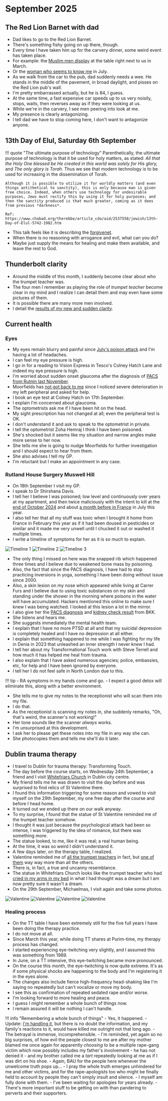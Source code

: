 # September 2025

## The Red Lion Barnet with dad

- Dad likes to go to the Red Lion Barnet.
- There's something fishy going on up there, though.
- Every time I have taken him up for the carvery dinner, some weird event has taken place.
- For example: the [Muslim men display](march.md#a-man-who-reminds-me-of-domingo) at the table right next to us in March.
- Or the [woman who seems to know me](july.md#the-woman-at-the-red-lion) in July.
- As we walk from the car to the pub, dad suddenly needs a wee. He stands in the middle of the pavement, in broad daylight, and pisses on the Red Lion pub's wall.
- I'm pretty embarrassed actually, but he is 84, I guess.
- At the same time, a fast expensive car speeds up to us very noisily, stops, waits, then reverses away as if they were looking at us.
- While we're in the carvery, I see men peering into look at me.
- My presence is clearly antagonizing.
- I tell dad we have to stop coming here, I don't want to antagonize anyone.

## 13th Day of Elul, Saturday 6th September

!!! quote "The ultimate purpose of technology"
    Parenthetically, the ultimate purpose of technology is that it be used for holy matters, as stated: *All that the Holy One blessed be He created in this world was solely for His glory,* and *The only glory is Torah.* Thus we see that modern technology is to be used for increasing in the dissemination of Torah.

    Although it is possible to utilize it for worldly matters (and even things antithetical to sanctity), this is only because man is given free choice. Indeed, when others use technology for undesirable purposes, Jews must rectify this by using it for holy purposes; and then the sanctity produced is that much greater, coming as it does from previous *darkness*.

    Ref: https://www.chabad.org/therebbe/article_cdo/aid/2537558/jewish/13th-Day-of-Elul-5742-1982.htm
    
- This talk feels like it is describing the [forgivenet](https://1frgvn.com/).
- When there is no reasoning with arrogance and evil, what can you do?
- Maybe just supply the means for healing and make them available, and leave the rest to God.

## Thunderbolt clarity

- Around the middle of this month, I suddenly become clear about who the trumpet teacher was.
- The four men I remember as playing the role of *trumpet teacher* become clear in my mind and I realize I can detail them and may even have some pictures of them.
- It is possible there are many more men involved.
- I detail the [results of my new and sudden clarity](../../crimes/protagonists/vidal-sastre.md#four-distinct-men).

## Current health

### Eyes

- My eyes remain blurry and painful since [July's poison attack](july.md#eyes-and-kidneys-again-and-heart-now-too) and I'm having a lot of headaches.
- I can feel my eye pressure is high.
- I go in for a reading to Vision Express in Tesco's Colney Hatch Lane and indeed my eye pressure is high.
- I'm worried about sudden onset glaucoma after the diagnosis of [PACS from Rutnin last November](../2024/november.md#pre-glaucoma-eye-condition).
- Moorfields has [not got back to me](july.md#moorfields) since I noticed severe deterioration in my left peripheral and asked for help.
- I book an eye test at Colney Hatch on 17th September.
- I explain I'm concerned about glaucoma.
- The optometrists ask me if I have been hit on the head.
- My sight prescription has not changed at all; even the peripheral test is OK.
- I don't understand it and ask to speak to the optometrist in private.
- I tell the optometrist Zoha Hemraj I think I have been poisoned.
- She's shocked but it seems like my situation and narrow angles make more sense to her now.
- She tells me she is going to nudge Moorfields for further investigation and I should expect to hear from them.
- She also advises I tell my GP.
- I'm reluctant but I make an appointment in any case.

### Rutland House Surgery Muswell Hill

- On 18th September I visit my GP.
- I speak to Dr Shirshana Davis.
- I tell her I believe I was poisoned; low level and continuously over years at my apartment, and then twice maliciously with the intent to kill at the [end of October 2024](../2024/october.md#serious-poisoning-with-intent-to-harm-or-kill) and about [a month before in France](july.md#eyes-and-kidneys-again-and-heart-now-too) in July this year.
- I also tell her that all my stuff was toxic when I brought it home from France in February this year as if it had been doused in pesticides or similar and it made me very unwell until I chucked it out or washed it multiple times.
- I write a timeline of symptoms for her as it is so much to explain.

![Timeline 1](../../content/images/health-diagnosis-timeline/timeline-1.jpeg)
![Timeline 2](../../content/images/health-diagnosis-timeline/timeline-2.jpeg)
![Timeline 3](../../content/images/health-diagnosis-timeline/timeline-3.jpeg)

- The only thing I missed on here was the snapped rib which happened three times and I believe due to weakened bone mass by poisoning.
- Also, the fact that since the PACS diagnosis, I have had to stop practicing inversions in yoga, something I have been doing without issue since 2000.
- Also, a skin lesion on my nose which appeared while living at Carrer Furs and I believe due to using toxic substances on my skin and standing under the shower in the morning where poisons in the water will have accumulated. Hackers mentioned this online to make sure I knew I was being watched. I looked at this lesion a lot in the mirror.
- I also give her the [PACS diagnosis](../../content/images/health-diagnosis-timeline/PACS-diagnosis.jpeg) and [kidney check result](../../content/images/health-diagnosis-timeline/kidney-check-BKK.jpeg) from BKK.
- She listens and hears me.
- She suggests immediately the mental health team.
- I explain that I have no more PTSD at all and that my suicidal depression is completely healed and I have no depression at all either.
- I explain that something happened to me while I was fighting for my life in Denia in 2023 that unleashed an inner strength I never knew I had.
- I tell her about my Transformational Touch work with Steve Terrell and how much it has helped me heal from trauma.
- I also explain that I have asked numerous agencies; police, embassies, etc, for help and I have been ignored by everyone.
- I tell her I do not feel safe in North London due to this.

!!! tip
    - RA symptoms in my hands come and go.
    - I expect a good detox will eliminate this, along with a better environment.

- She tells me to give my notes to the receptionist who will scan them into my file.
- I do that.
- As the receptionist is scanning my notes in, she suddenly remarks, "Oh, that's weird, the scanner's not working!"
- Her tone sounds like the scanner *always* works.
- I'm unsurprised at this development.
- I ask her to please get these notes into my file in any way she can.
- She photocopies them and tells me she'll do it later.
    
## Dublin trauma therapy

- I travel to Dublin for trauma therapy: Transforming Touch.
- The day before the course starts, on Wednesday 24th September, a friend and I visit [Whitefriars Church](https://whitefriarstreetchurch.com/) in Dublin city centre.
- My friend tells me he was drawn to visit the day before and was surprised to find relics of St Valentine there.
- I found this information triggering for some reason and vowed to visit myself on the 29th September, my one free day after the course and before I head home.
- It turned out we ended up there on our walk anyway.
- To my surprise, I found that the statue of St Valentine reminded me of the trumpet teacher somehow.
- I thought it was just because the psychological attack had been so intense, I was triggered by the idea of romance, but there was something more.
- The statue looked, to me, like it was real; a real human being.
- At the time, it was so weird I didn't understand it.
- A few days later, on the therapy table, I realized.
- Valentine reminded me of [all the trumpet teachers](../../crimes/protagonists/vidal-sastre.md#four-distinct-men) in fact, but [one of them](../../crimes/protagonists/vidal-sastre.md#the-older-slimmer-greyer-man) way way more than all the others.
- There is, in fact, a true and uncanny resemblance.
- The statue in Whitefriars Church looks like the trumpet teacher who had [cried in my arms in my bed](../2023/march.md#valentine) in what I had thought was a dream but I am now pretty sure it wasn't a dream.
- On the 29th September, Michaelmas, I visit again and take some photos.

![Valentine](../../content/images/valentine/valentine-1.jpeg)
![Valentine](../../content/images/valentine/valentine-3.jpeg)
![Valentine](../../content/images/valentine/valentine-relics.jpeg)
![Valentine](../../content/images/valentine/valentine-crying.jpeg)

### Healing process

- On the TT table I have been extremely still for the five full years I have been doing the therapy practice. 
- I do not move at all.
- Since March this year, while doing TT shares at Purim-time, my therapy process has changed.
- I started experiencing eye-twitching very slightly, and I assumed this was something from 1989.
- In June, on a TT intensive, this eye-twitching became more pronounced.
- On the course this month, the eye-twitching is now quite extreme. It's as if some physical shocks are happening to the body and I'm registering it in the eyes alone.
- The changes also include fierce high-frequency head-shaking like I'm saying no repeatedly but can't vocalize or move my body.
- I see this as confirmation of repeated sedated rape and/or worse.
- I'm looking forward to more healing and peace.
- I guess I might remember a whole bunch of things now.
- I remain assured it will be nothing I can't handle.

!!! info "Remembering a whole bunch of things"
    - Yes, it happened.
    - Update: [I'm handling it](../early-years/2015.md#colitis-symptoms), but there is no doubt the information, and my family's reactions to it, would have killed me outright not that long ago.
    - The betrayal is immense, incomprehensible.
    - I'm reminded, yet again so no big surprises, of how evil the people closest to me are after my mother blamed me once again for apparently *choosing* to be a multiple rape-gang victim which now possibly includes my father's involvement - he has not denied it - and my brother called me a *tart* repeatedly looking at me as if I was dirt on his shoe.
    - Again, BAU for the people here whenever the unwelcome truth pops up...
    - I pray the whole truth emerges unhindered for me and other victims, and for the rape-apologists too who might be finally held to account by people they can't simply insult and silence.
    - I myself am fully done with them.
    - I've been waiting for apologies for years already.
    - There's more important stuff to be getting on with than pandering to perverts and their supporters.
